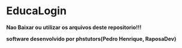 # EducaLogin
**Nao Baixar ou utilizar os arquivos deste repositorio!!!**

**software desenvolvido por phstutors(Pedro Henrique, RaposaDev)**
